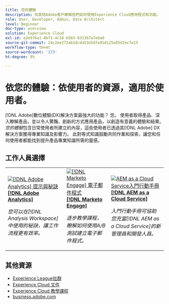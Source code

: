 ```yaml
---
title: 您的體驗
description: 向其他Adobe客戶瞭解他們如何使用Experience Cloud應用程式和功能。
role: User, Developer, Admin, Data Architect
level: Beginner
doc-type: overview
solution: Experience Cloud
exl-id: a3e976a1-8bf1-4c18-b5b5-831367a7e8a0
source-git-commit: 24c2ee272ab1dcda53e5dfe918125e8542ecfe15
workflow-type: tm+mt
source-wordcount: '173'
ht-degree: 9%

---
```


# 依您的體驗：依使用者的資源，適用於使用者。

[!DNL Adobe]數位體驗(DX)解決方案最強大的功能？ 您。 使用者取得產品、深入瞭解產品，並以令人驚豔、創新的方式應用產品，以創造有意義的體驗和結果。 _您的體驗_&#x200B;包含日常使用者所建立的內容，這些使用者已透過其[!DNL Adobe] DX解決方案獲得專業知識及影響力。 此對等式知識鼓勵共同作業和探索，讓您和任何使用者都能找到提升產品專業知識所需的靈感。

<div id="recs-overview-body-1"></div>
<div id="recs-overview-body-2"></div>
<div id="recs-overview-body-3"></div>
<div id="recs-overview-body-4"></div>
<div id="recs-overview-body-5"></div>
<div id="recs-overview-body-6"></div>

<div id="staff-picks-section">

## 工作人員選擇

<table>
<tr>
  <td>
    <a href="/help/analytics/analysis-workspace/tips-and-tricks/right-click-tips-and-tricks-for-more-efficient-workflows.md">
      <img alt="[!DNL Adobe Analytics] 提示與秘訣" src="https://video.tv.adobe.com/v/3417736?format=jpeg" />
    </a>
    <div>
      <a href="/help/analytics/analysis-workspace/tips-and-tricks/right-click-tips-and-tricks-for-more-efficient-workflows.md">
    <strong>[!DNL Adobe Analytics]</strong>
    </a>
    </div>
    <p>
    <em>您可以在[!DNL Analysis Workspace]中使用的秘訣，讓工作流程更有效率。</em>
    <p>
  </td>
  <td>
    <a href="/help/marketo/programs/email-programs.md">
      <img alt="[!DNL Marketo Engage] 電子郵件程式" src="https://video.tv.adobe.com/v/3453378?format=jpeg&captions=chi_hant" />
    </a>
    <div>
      <a href="/help/marketo/programs/email-programs.md">
    <strong>[!DNL Marketo Engage]</strong>
    </a>
    </div>
    <p>
    <em>逐步教學課程，瞭解如何使用A/B測試建立電子郵件程式。</em>
    <p>
  </td>
  <td>
    <a href="/help/experience-manager/cloud-service/expert-resources/aem-champions/onboarding-playbook.md">
      <img alt="AEM as a Cloud Service入門行動手冊" src="https://video.tv.adobe.com/v/3419299?format=jpeg" />
    </a>
    <div>
      <a href="/help/experience-manager/cloud-service/expert-resources/aem-champions/onboarding-playbook.md">
    <strong>[!DNL AEM as a Cloud Service]</strong>
    </a>
    </div>
    <p>
    <em>入門行動手冊可協助您充當[!DNL AEM as a Cloud Service]的新管理員和開發人員。</em>
    <p>
  </td>
</tr>
</table>
</div>

## 其他資源

* [Experience League社群](https://experienceleaguecommunities.adobe.com/)
* [Experience Cloud 文件](https://experienceleague.adobe.com/docs/?lang=zh-Hant)
* [Experience Cloud 教學課程](https://experienceleague.adobe.com/docs/home-tutorials.html?lang=zh-Hant)
* [business.adobe.com](https://business.adobe.com/tw)

